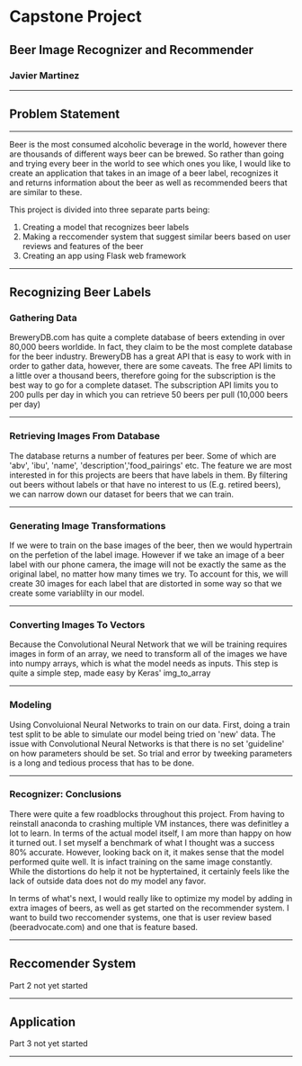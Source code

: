 # Capstone Project
## Beer Image Recognizer and Recommender
### Javier Martinez

---

## Problem Statement
---

Beer is the most consumed alcoholic beverage in the world, however there are thousands of different ways beer can be brewed. So rather than going and trying every beer in the world to see which ones you like, I would like to create an application that takes in an image of a beer label, recognizes it and returns information about the beer as well as recommended beers that are similar to these.

This project is divided into three separate parts being:
1. Creating a model that recognizes beer labels
2. Making a reccomender system that suggest similar beers based on user reviews and features of the beer
3. Creating an app using Flask web framework
---

## Recognizing Beer Labels

### Gathering Data

BreweryDB.com has quite a complete database of beers extending in over 80,000 beers worldide. In fact, they claim to be the most complete database for the beer industry. BreweryDB has a great API that is easy to work with in order to gather data, however, there are some caveats. The free API limits to a little over a thousand beers, therefore going for the subscription is the best way to go for a complete dataset. The subscription API limits you to 200 pulls per day in which you can retrieve 50 beers per pull (10,000 beers per day)

---
### Retrieving Images From Database
 
 The database returns a number of features per beer. Some of which are 'abv', 'ibu', 'name', 'description','food_pairings' etc. The feature we are most interested in for this projects are beers that have labels in them. By filtering out beers without labels or that have no interest to us (E.g. retired beers), we can narrow down our dataset for beers that we can train.
 
---
### Generating Image Transformations 

If we were to train on the base images of the beer, then we would hypertrain on the perfetion of the label image. However if we take an image of a beer label with our phone camera, the image will not be exactly the same as the original label, no matter how many times we try. To account for this, we will create 30 images for each label that are distorted in some way so that we create some variablilty in our model.

---

### Converting Images To Vectors

Because the Convolutional Neural Network that we will be training requires images in form of an array, we need to transform all of the images we have into numpy arrays, which is what the model needs as inputs. This step is quite a simple step, made easy by Keras' img_to_array

---

### Modeling

Using Convoluional Neural Networks to train on our data. First, doing a train test split to be able to simulate our model being tried on 'new' data. The issue with Convolutional Neural Networks is that there is no set 'guideline' on how parameters should be set. So trial and error by tweeking parameters is a long and tedious process that has to be done.

---

### Recognizer: Conclusions

There were quite a few roadblocks throughout this project. From having to reinstall anaconda to crashing multiple VM instances, there was definitley a lot to learn. In terms of the actual model itself, I am more than happy on how it turned out. I set myself a benchmark of what I thought was a success 80% accurate. However, looking back on it, it makes sense that the model performed quite well. It is infact training on the same image constantly. While the distortions do help it not be hyptertained, it certainly feels like the lack of outside data does not do my model any favor.

In terms of what's next, I would really like to optimize my model by adding in extra images of beers, as well as get started on the recommender system. I want to build two reccomender systems, one that is user review based (beeradvocate.com) and one that is feature based.

---
## Reccomender System

Part 2 not yet started 
 
---
## Application

Part 3 not yet started


---

